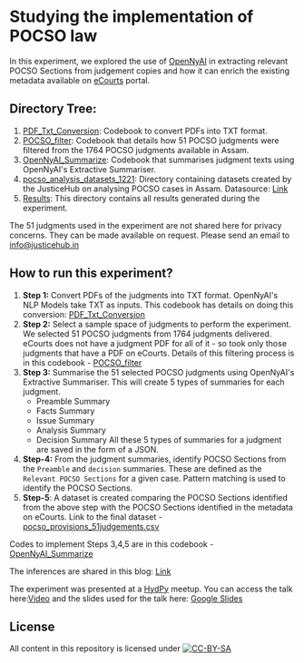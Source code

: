 # Studying the implementation of POCSO law
In this experiment, we explored the use of [OpenNyAI](https://opennyai.org/) in extracting relevant POCSO Sections from judgement copies and how it can enrich the existing metadata available on [eCourts](https://ecourts.gov.in/ecourts_home/) portal. 

## Directory Tree:
1. [PDF_Txt_Conversion](https://github.com/CivicDataLab/NLP_Justice/blob/main/POCSO/PDF_Txt_Conversion.ipynb): Codebook to convert PDFs into TXT format. 
2. [POCSO_filter](https://github.com/CivicDataLab/NLP_Justice/blob/main/POCSO/Filtering_POCSO_Cases.ipynb): Codebook that details how 51 POCSO judgments were filtered from the 1764 POCSO judgments available in Assam.
3. [OpenNyAI_Summarize](https://github.com/CivicDataLab/NLP_Justice/blob/main/POCSO/OpenNyAI_Summarize.ipynb): Codebook that summarises judgment texts using OpenNyAI's Extractive Summariser.  
4. [pocso_analysis_datasets_1221](https://github.com/CivicDataLab/NLP_Justice/tree/main/POCSO/pocso_analysis_datasets_1221): Directory containing datasets created by the JusticeHub on analysing POCSO cases in Assam. Datasource: [Link](https://justicehub.in/dataset/data4justice-unpacking-judicial-data-to-track-implementation-of-the-pocso-act-in-assam-delhi-haryana)
5. [Results](https://github.com/CivicDataLab/NLP_Justice/tree/main/POCSO/Results): This directory contains all results generated during the experiment. 

The 51 judgments used in the experiment are not shared here for privacy concerns. They can be made available on request. Please send an email to info@justicehub.in

## How to run this experiment?

1. **Step 1:** Convert PDFs of the judgments into TXT format. OpenNyAI's NLP Models take TXT as inputs. This codebook has details on doing this conversion: [PDF_Txt_Conversion](https://github.com/CivicDataLab/NLP_Justice/blob/main/POCSO/PDF_Txt_Conversion.ipynb)
2. **Step 2:** Select a sample space of judgments to perform the experiment. We selected 51 POCSO judgments from 1764 judgments delivered. eCourts does not have a judgment PDF for all of it - so took only those judgments that have a PDF on eCourts. Details of this filtering process is in this codebook - [POCSO_filter](https://github.com/CivicDataLab/NLP_Justice/blob/main/POCSO/Filtering_POCSO_Cases.ipynb)
3. **Step 3:** Summarise the 51 selected POCSO judgments using OpenNyAI's Extractive Summariser. This will create 5 types of summaries for each judgment.
    - Preamble Summary
    - Facts Summary
    - Issue Summary
    - Analysis Summary
    - Decision Summary
    All these 5 types of summaries for a judgment are saved in the form of a JSON.
4. **Step-4:** From the judgment summaries, identify POCSO Sections from the `Preamble` and `decision` summaries. These are defined as the `Relevant POCSO Sections` for a given case. Pattern matching is used to identify the POCSO Sections. 
5. **Step-5**: A dataset is created comparing the POCSO Sections identified from the above step with the POCSO Sections identified in the metadata on eCourts. Link to the final dataset -  [pocso_provisions_51judgements.csv](https://github.com/CivicDataLab/NLP_Justice/blob/main/POCSO/Results/pocso_provisions_51judgements.csv)

Codes to implement Steps 3,4,5 are in this codebook - [OpenNyAI_Summarize](https://github.com/CivicDataLab/NLP_Justice/blob/main/POCSO/OpenNyAI_Summarize.ipynb)

The inferences are shared in this blog: [Link](https://medium.com/civicdatalab/exploring-the-capabilities-of-natural-language-processing-nlp-in-conducting-legal-analysis-88ef2b9dec9c)

The experiment was presented at a [HydPy](https://www.hydpy.org/) meetup. You can access the talk here:[Video](https://www.youtube.com/watch?v=xSibto2cLoA) and the slides used for the talk here: [Google Slides](https://www.youtube.com/watch?v=xSibto2cLoA)

## License
All content in this repository is licensed under
[![CC-BY-SA](https://www.gnu.org/graphics/agplv3-155x51.png)](LICENSE.md)
